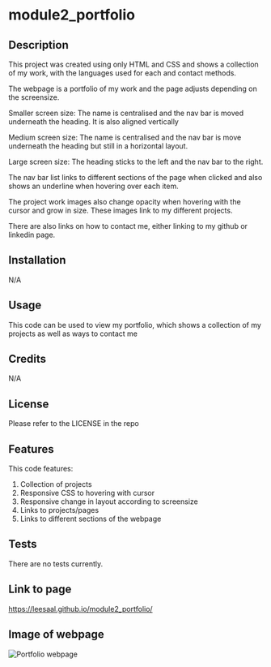 # module2_portfolio

## Description

This project was created using only HTML and CSS and shows a collection of my work, with the languages used for each and contact methods.

The webpage is a portfolio of my work and the page adjusts depending on the screensize.

Smaller screen size: The name is centralised and the nav bar is moved underneath the heading.  It is also aligned vertically

Medium screen size: The name is centralised and the nav bar is move underneath the heading but still in a horizontal layout.

Large screen size: The heading sticks to the left and the nav bar to the right.

The nav bar list links to different sections of the page when clicked and also shows an underline when hovering over each item.

The project work images also change opacity when hovering with the cursor and grow in size.  These images link to my different projects.

There are also links on how to contact me, either linking to my github or linkedin page.

## Installation

N/A

## Usage

This code can be used to view my portfolio, which shows a collection of my projects as well as ways to contact me

## Credits

N/A

## License

Please refer to the LICENSE in the repo

## Features

This code features:
1. Collection of projects
2. Responsive CSS to hovering with cursor
3. Responsive change in layout according to screensize
4. Links to projects/pages
5. Links to different sections of the webpage

## Tests

There are no tests currently.

## Link to page

https://leesaal.github.io/module2_portfolio/

## Image of webpage

![Portfolio webpage](https://user-images.githubusercontent.com/118930290/217950972-c983e819-a595-491e-9130-f4b84b2ef1aa.png)


